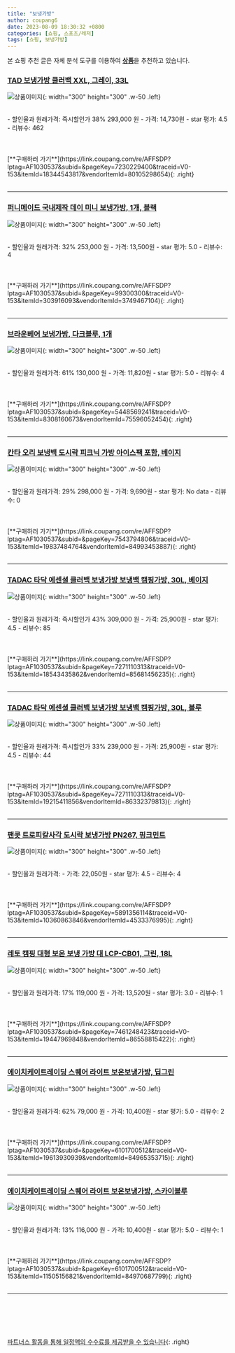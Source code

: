 ```yaml
---
title: "보냉가방"
author: coupang6
date: 2023-08-09 18:30:32 +0800
categories: [쇼핑, 스포츠/레저]
tags: [쇼핑, 보냉가방]
---
```


본 쇼핑 추천 글은 자체 분석 도구를 이용하여 [**상품**](https://link.coupang.com/a/bao1ui)을 추천하고 있습니다.

### [TAD 보냉가방 쿨러백 XXL, 그레이, 33L](https://link.coupang.com/re/AFFSDP?lptag=AF1030537&subid=&pageKey=7230229400&traceid=V0-153&itemId=18344543817&vendorItemId=80105298654)

![상품이미지](https://thumbnail10.coupangcdn.com/thumbnails/remote/230x230ex/image/retail/images/3173777043513696-a6fa561d-1310-4f82-b0d9-5558bbfba3a3.jpg){: width="300" height="300" .w-50 .left}


<br>
- 할인율과 원래가격: 즉시할인가 38%  293,000   원
- 가격: 14,730원
- star 평가: 4.5
- 리뷰수: 462
<br>
<br>
<br>
<br>
[**구매하러 가기**](https://link.coupang.com/re/AFFSDP?lptag=AF1030537&subid=&pageKey=7230229400&traceid=V0-153&itemId=18344543817&vendorItemId=80105298654){: .right}
<br>
<br>

---

### [퍼니메이드 국내제작 데이 미니 보냉가방, 1개, 블랙](https://link.coupang.com/re/AFFSDP?lptag=AF1030537&subid=&pageKey=99300300&traceid=V0-153&itemId=303916093&vendorItemId=3749467104)

![상품이미지](https://thumbnail9.coupangcdn.com/thumbnails/remote/230x230ex/image/retail/images/1057270125352331-bbd7686a-1307-45c6-93c6-3cd9fe5ee1f9.jpg){: width="300" height="300" .w-50 .left}


<br>
- 할인율과 원래가격: 32%  253,000   원
- 가격: 13,500원
- star 평가: 5.0
- 리뷰수: 4
<br>
<br>
<br>
<br>
[**구매하러 가기**](https://link.coupang.com/re/AFFSDP?lptag=AF1030537&subid=&pageKey=99300300&traceid=V0-153&itemId=303916093&vendorItemId=3749467104){: .right}
<br>
<br>

---

### [브라운베어 보냉가방, 다크블루, 1개](https://link.coupang.com/re/AFFSDP?lptag=AF1030537&subid=&pageKey=5448569241&traceid=V0-153&itemId=8308160673&vendorItemId=75596052454)

![상품이미지](https://thumbnail6.coupangcdn.com/thumbnails/remote/230x230ex/image/rs_quotation_api/skurirjm/2a764543adc84b48be45704fc581da41.jpg){: width="300" height="300" .w-50 .left}


<br>
- 할인율과 원래가격: 61%  130,000   원
- 가격: 11,820원
- star 평가: 5.0
- 리뷰수: 4
<br>
<br>
<br>
<br>
[**구매하러 가기**](https://link.coupang.com/re/AFFSDP?lptag=AF1030537&subid=&pageKey=5448569241&traceid=V0-153&itemId=8308160673&vendorItemId=75596052454){: .right}
<br>
<br>

---

### [칸타 오리 보냉백 도시락 피크닉 가방 아이스팩 포함, 베이지](https://link.coupang.com/re/AFFSDP?lptag=AF1030537&subid=&pageKey=7543794806&traceid=V0-153&itemId=19837484764&vendorItemId=84993453887)

![상품이미지](https://thumbnail8.coupangcdn.com/thumbnails/remote/230x230ex/image/vendor_inventory/9d5f/9cef082398501362b259fa657e6bfbc91d7a9413db3c8461e743f92876c3.png){: width="300" height="300" .w-50 .left}


<br>
- 할인율과 원래가격: 29%  298,000   원
- 가격: 9,690원
- star 평가: No data
- 리뷰수: 0
<br>
<br>
<br>
<br>
[**구매하러 가기**](https://link.coupang.com/re/AFFSDP?lptag=AF1030537&subid=&pageKey=7543794806&traceid=V0-153&itemId=19837484764&vendorItemId=84993453887){: .right}
<br>
<br>

---

### [TADAC 타닥 에센셜 쿨러백 보냉가방 보냉백 캠핑가방, 30L, 베이지](https://link.coupang.com/re/AFFSDP?lptag=AF1030537&subid=&pageKey=7271110313&traceid=V0-153&itemId=18543435862&vendorItemId=85681456235)

![상품이미지](https://thumbnail8.coupangcdn.com/thumbnails/remote/230x230ex/image/vendor_inventory/bbf3/5ee389a1f83ca561734856bf1b4042b258edb0864baa2cb461d5e6a381b4.jpg){: width="300" height="300" .w-50 .left}


<br>
- 할인율과 원래가격: 즉시할인가 43%  309,000   원
- 가격: 25,900원
- star 평가: 4.5
- 리뷰수: 85
<br>
<br>
<br>
<br>
[**구매하러 가기**](https://link.coupang.com/re/AFFSDP?lptag=AF1030537&subid=&pageKey=7271110313&traceid=V0-153&itemId=18543435862&vendorItemId=85681456235){: .right}
<br>
<br>

---

### [TADAC 타닥 에센셜 쿨러백 보냉가방 보냉백 캠핑가방, 30L, 블루](https://link.coupang.com/re/AFFSDP?lptag=AF1030537&subid=&pageKey=7271110313&traceid=V0-153&itemId=19215411856&vendorItemId=86332379813)

![상품이미지](https://thumbnail6.coupangcdn.com/thumbnails/remote/230x230ex/image/vendor_inventory/358f/9338fd2d010b35ab58d28c32c91d88cb1a06eddf8d0f70befe29c47c20a6.jpg){: width="300" height="300" .w-50 .left}


<br>
- 할인율과 원래가격: 즉시할인가 33%  239,000   원
- 가격: 25,900원
- star 평가: 4.5
- 리뷰수: 44
<br>
<br>
<br>
<br>
[**구매하러 가기**](https://link.coupang.com/re/AFFSDP?lptag=AF1030537&subid=&pageKey=7271110313&traceid=V0-153&itemId=19215411856&vendorItemId=86332379813){: .right}
<br>
<br>

---

### [팬콧 트로피칼사각 도시락 보냉가방 PN267, 핑크민트](https://link.coupang.com/re/AFFSDP?lptag=AF1030537&subid=&pageKey=5891356114&traceid=V0-153&itemId=10360863846&vendorItemId=4533376995)

![상품이미지](https://thumbnail10.coupangcdn.com/thumbnails/remote/230x230ex/image/retail/images/1224467314299331-de56035b-ab92-4e56-87d9-eeae0716d074.jpg){: width="300" height="300" .w-50 .left}


<br>
- 할인율과 원래가격: 
- 가격: 22,050원
- star 평가: 4.5
- 리뷰수: 4
<br>
<br>
<br>
<br>
[**구매하러 가기**](https://link.coupang.com/re/AFFSDP?lptag=AF1030537&subid=&pageKey=5891356114&traceid=V0-153&itemId=10360863846&vendorItemId=4533376995){: .right}
<br>
<br>

---

### [레토 캠핑 대형 보온 보냉 가방 대 LCP-CB01, 그린, 18L](https://link.coupang.com/re/AFFSDP?lptag=AF1030537&subid=&pageKey=7461248423&traceid=V0-153&itemId=19447969848&vendorItemId=86558815422)

![상품이미지](https://thumbnail8.coupangcdn.com/thumbnails/remote/230x230ex/image/retail/images/2023/07/12/17/6/73401cd5-5e31-4a06-aeaa-77d9d34507cb.jpg){: width="300" height="300" .w-50 .left}


<br>
- 할인율과 원래가격: 17%  119,000   원
- 가격: 13,520원
- star 평가: 3.0
- 리뷰수: 1
<br>
<br>
<br>
<br>
[**구매하러 가기**](https://link.coupang.com/re/AFFSDP?lptag=AF1030537&subid=&pageKey=7461248423&traceid=V0-153&itemId=19447969848&vendorItemId=86558815422){: .right}
<br>
<br>

---

### [에이치케이트레이딩 스퀘어 라이트 보온보냉가방, 딥그린](https://link.coupang.com/re/AFFSDP?lptag=AF1030537&subid=&pageKey=6101700512&traceid=V0-153&itemId=19613930939&vendorItemId=84965353715)

![상품이미지](https://thumbnail7.coupangcdn.com/thumbnails/remote/230x230ex/image/retail/images/2023/02/06/10/1/102f1856-2816-4bd5-a107-a6498c572df1.jpg){: width="300" height="300" .w-50 .left}


<br>
- 할인율과 원래가격: 62%  79,000   원
- 가격: 10,400원
- star 평가: 5.0
- 리뷰수: 2
<br>
<br>
<br>
<br>
[**구매하러 가기**](https://link.coupang.com/re/AFFSDP?lptag=AF1030537&subid=&pageKey=6101700512&traceid=V0-153&itemId=19613930939&vendorItemId=84965353715){: .right}
<br>
<br>

---

### [에이치케이트레이딩 스퀘어 라이트 보온보냉가방, 스카이블루](https://link.coupang.com/re/AFFSDP?lptag=AF1030537&subid=&pageKey=6101700512&traceid=V0-153&itemId=11505156821&vendorItemId=84970687799)

![상품이미지](https://thumbnail6.coupangcdn.com/thumbnails/remote/230x230ex/image/rs_quotation_api/kt6mhzhp/ba7184efd94849509d21ae35a03ceae5.jpg){: width="300" height="300" .w-50 .left}


<br>
- 할인율과 원래가격: 13%  116,000   원
- 가격: 10,400원
- star 평가: 5.0
- 리뷰수: 1
<br>
<br>
<br>
<br>
[**구매하러 가기**](https://link.coupang.com/re/AFFSDP?lptag=AF1030537&subid=&pageKey=6101700512&traceid=V0-153&itemId=11505156821&vendorItemId=84970687799){: .right}
<br>
<br>

---
<br><br><br><br><br> [파트너스 활동을 통해 일정액의 수수료를 제공받을 수 있습니다](https://link.coupang.com/a/bao1ui){: .right}